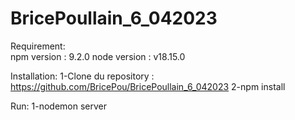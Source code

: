 # BricePoullain_6_042023

Requirement:    
    npm version : 9.2.0
    node version : v18.15.0

Installation:
   1-Clone du repository : https://github.com/BricePou/BricePoullain_6_042023
   2-npm install


Run: 
    1-nodemon server
    